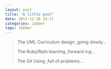 ```yaml
---
layout: post
title: "A little post"
date: 2011-12-26 14:17
categories: Jabber
tags: Jabber
---
```

<!--more-->

> The UML Curriculum design		,going slowly...

> The Ruby/Rails learning		,forward ing...

> The Git Using					,full of problems...
